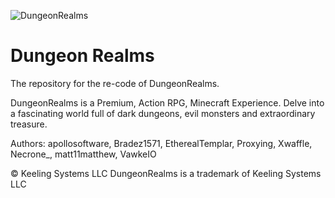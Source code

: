 ![DungeonRealms](http://i.imgur.com/HSCayEW.png)

Dungeon Realms
==========
The repository for the re-code of DungeonRealms.

DungeonRealms is a Premium, Action RPG, Minecraft Experience. Delve into a fascinating world full of dark dungeons, evil monsters and extraordinary treasure.


Authors:
apollosoftware, Bradez1571, EtherealTemplar, Proxying, Xwaffle, Necrone_, matt11matthew, VawkeIO


© Keeling Systems LLC 
DungeonRealms is a trademark of Keeling Systems LLC 

